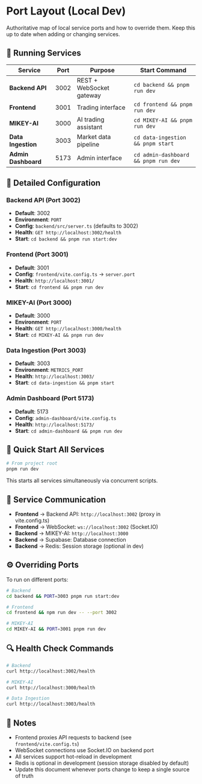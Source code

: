 # Port Layout (Local Dev)

Authoritative map of local service ports and how to override them. Keep this up to date when adding or changing services.

## 🚀 Running Services

| Service | Port | Purpose | Start Command |
|---------|------|---------|---------------|
| **Backend API** | 3002 | REST + WebSocket gateway | `cd backend && pnpm run dev` |
| **Frontend** | 3001 | Trading interface | `cd frontend && pnpm run dev` |
| **MIKEY-AI** | 3000 | AI trading assistant | `cd MIKEY-AI && pnpm run dev` |
| **Data Ingestion** | 3003 | Market data pipeline | `cd data-ingestion && pnpm start` |
| **Admin Dashboard** | 5173 | Admin interface | `cd admin-dashboard && pnpm run dev` |

## 📝 Detailed Configuration

### Backend API (Port 3002)
- **Default**: 3002
- **Environment**: `PORT`
- **Config**: `backend/src/server.ts` (defaults to 3002)
- **Health**: `GET http://localhost:3002/health`
- **Start**: `cd backend && pnpm run start:dev`

### Frontend (Port 3001)
- **Default**: 3001
- **Config**: `frontend/vite.config.ts` → `server.port`
- **Health**: `http://localhost:3001/`
- **Start**: `cd frontend && pnpm run dev`

### MIKEY-AI (Port 3000)
- **Default**: 3000
- **Environment**: `PORT`
- **Health**: `GET http://localhost:3000/health`
- **Start**: `cd MIKEY-AI && pnpm run dev`

### Data Ingestion (Port 3003)
- **Default**: 3003
- **Environment**: `METRICS_PORT`
- **Health**: `http://localhost:3003/`
- **Start**: `cd data-ingestion && pnpm start`

### Admin Dashboard (Port 5173)
- **Default**: 5173
- **Config**: `admin-dashboard/vite.config.ts`
- **Health**: `http://localhost:5173/`
- **Start**: `cd admin-dashboard && pnpm run dev`

## 🔄 Quick Start All Services

```bash
# From project root
pnpm run dev
```

This starts all services simultaneously via concurrent scripts.

## 📡 Service Communication

- **Frontend** → Backend API: `http://localhost:3002` (proxy in vite.config.ts)
- **Frontend** → WebSocket: `ws://localhost:3002` (Socket.IO)
- **Backend** → MIKEY-AI: `http://localhost:3000`
- **Backend** → Supabase: Database connection
- **Backend** → Redis: Session storage (optional in dev)

## ⚙️ Overriding Ports

To run on different ports:

```bash
# Backend
cd backend && PORT=3003 pnpm run start:dev

# Frontend
cd frontend && npm run dev -- --port 3002

# MIKEY-AI
cd MIKEY-AI && PORT=3001 pnpm run dev
```

## 🔍 Health Check Commands

```bash
# Backend
curl http://localhost:3002/health

# MIKEY-AI
curl http://localhost:3000/health

# Data Ingestion
curl http://localhost:3003/health
```

## 📝 Notes

- Frontend proxies API requests to backend (see `frontend/vite.config.ts`)
- WebSocket connections use Socket.IO on backend port
- All services support hot-reload in development
- Redis is optional in development (session storage disabled by default)
- Update this document whenever ports change to keep a single source of truth


